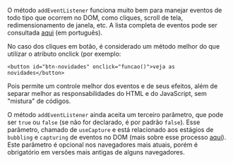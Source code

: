 O método `addEventListener` funciona muito bem para manejar eventos de todo tipo que ocorrem no DOM, como cliques, scroll de tela, redimensionamento de janela, etc. A lista completa de eventos pode ser consultada [aqui](https://developer.mozilla.org/pt-BR/docs/Web/Events) (em português).

No caso dos cliques em botão, é considerado um método melhor do que utilizar o atributo onclick (por exemplo:

```
<button id="btn-novidades" onclick="funcao()">veja as novidades</button>
```

Pois permite um controle melhor dos eventos e de seus efeitos, além de separar melhor as responsabilidades do HTML e do JavaScript, sem "mistura" de códigos.

O método `addEventListener` ainda aceita um terceiro parâmetro, que pode ser `true` ou `false` (se não for declarado, é por padrão `false`). Esse parâmetro, chamado de `useCapture` e está relacionado aos estágios de `bubbling` e `capturing` de eventos no DOM (mais sobre esse processo [aqui](https://imasters.com.br/front-end/javascript-bubbling-e-capturing%22)). Este parâmetro é opcional nos navegadores mais atuais, porém é obrigatório em versões mais antigas de alguns navegadores.
